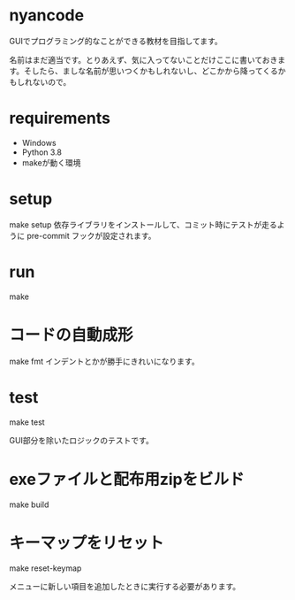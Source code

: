# nyancode
GUIでプログラミング的なことができる教材を目指してます。

名前はまだ適当です。とりあえず、気に入ってないことだけここに書いておきます。そしたら、ましな名前が思いつくかもしれないし、どこかから降ってくるかもしれないので。

# requirements
- Windows
- Python 3.8
- makeが動く環境

# setup
make setup
依存ライブラリをインストールして、コミット時にテストが走るように pre-commit フックが設定されます。

# run
make

# コードの自動成形
make fmt
インデントとかが勝手にきれいになります。

# test
make test

GUI部分を除いたロジックのテストです。

# exeファイルと配布用zipをビルド
make build

# キーマップをリセット
make reset-keymap

メニューに新しい項目を追加したときに実行する必要があります。
